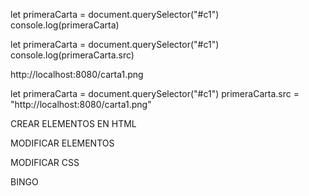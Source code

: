 let primeraCarta = document.querySelector("#c1")
console.log(primeraCarta) 


let primeraCarta = document.querySelector("#c1")
console.log(primeraCarta.src) 

http://localhost:8080/carta1.png


let primeraCarta = document.querySelector("#c1")
primeraCarta.src = "http://localhost:8080/carta1.png"


CREAR ELEMENTOS EN HTML

MODIFICAR ELEMENTOS

MODIFICAR CSS 

BINGO
